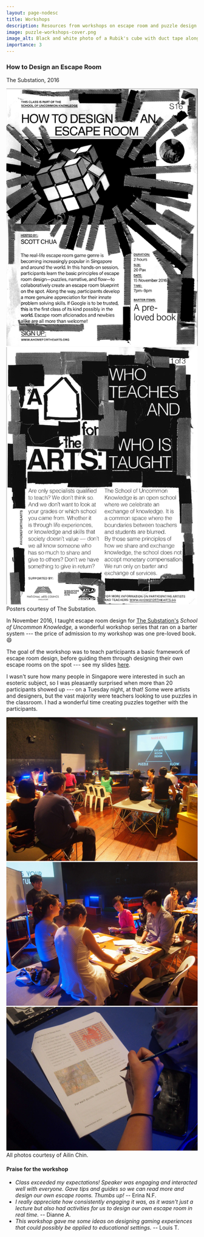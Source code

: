 ```yaml
---
layout: page-nodesc
title: Workshops
description: Resources from workshops on escape room and puzzle design
image: puzzle-workshops-cover.png
image_alt: Black and white photo of a Rubik's cube with duct tape along the edges.
importance: 3
---
```


### How to Design an Escape Room
The Substation, 2016

<div class="row">
    <div class="col-sm mt-3 mt-md-0">
        <img class="img-fluid rounded z-depth-1" src="/assets/img/escape-room-workshop-page-1.png" alt="Poster advertising How to Design an Escape Room. This class is part of the School of Uncommon Knowledge."/>
    </div>
    <div class="col-sm mt-3 mt-md-0">
        <img class="img-fluid rounded z-depth-1" src="/assets/img/escape-room-workshop-page-2.png" alt="Poster advertising 'A Home for the Arts: Who teaches and who is taught?'"/>
    </div>
</div>
<div class="caption">
Posters courtesy of The Substation.
</div>

In November 2016, I taught escape room design for [The Substation's](https://www.substation.org/) *School of Uncommon Knowledge,* a wonderful workshop series that ran on a barter system --- the price of admission to my workshop was one pre-loved book. :smile:

The goal of the workshop was to teach participants a basic framework of escape room design, before guiding them through designing their own escape rooms on the spot --- see my slides [here](/assets/pdf/how_to_design_an_escape_room_scottleechua.pdf).

I wasn't sure how many people in Singapore were interested in such an esoteric subject, so I was pleasantly surprised when more than 20 participants showed up --- on a Tuesday night, at that! Some were artists and designers, but the vast majority were teachers looking to use puzzles in the classroom. I had a wonderful time creating puzzles together with the participants.

<div class="row">
    <div class="col-sm mt-3 mt-md-0">
        <img class="img-fluid rounded z-depth-1" src="/assets/img/escape-room-workshop-1.jpg" alt="Workshop venue with projector screen. On the screen is a triangle diagram labeled 'Escape Room Design'."/>
    </div>
    <div class="col-sm mt-3 mt-md-0">
        <img class="img-fluid rounded z-depth-1" src="/assets/img/escape-room-workshop-2.jpg" alt="Participants at a table during a workshop."/>
    </div>
    <div class="col-sm mt-3 mt-md-0">
        <img class="img-fluid rounded z-depth-1" src="/assets/img/escape-room-workshop-3.jpg" alt="Closeup of a hand writing on an escape room worksheet."/>
</div>
</div>
<div class="caption">
All photos courtesy of Ailin Chin.
</div>

#### Praise for the workshop
-  *Class exceeded my expectations! Speaker was engaging and interacted well with everyone. Gave tips and guides so we can read more and design our own escape rooms. Thumbs up!* -- Erina N.F.
- *I really appreciate how consistently engaging it was, as it wasn't just a lecture but also had activities for us to design our own escape room in real time.* -- Dianne A.
- *This workshop gave me some ideas on designing gaming experiences that could possibly be applied to educational settings.* -- Louis T.